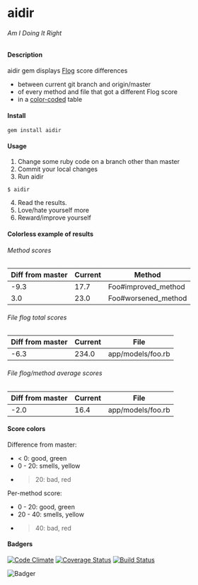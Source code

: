 # aidir
###### Am I Doing It Right

#### Description
aidir gem displays [Flog](https://github.com/seattlerb/flog) score differences
* between current git branch and origin/master
* of every method and file that got a different Flog score
* in a [color-coded](#score-colors) table

#### Install
```
gem install aidir
```

#### Usage
1. Change some ruby code on a branch other than master
2. Commit your local changes
3. Run aidir
```
$ aidir
```
4. Read the results.
5. Love/hate yourself more
6. Reward/improve yourself

#### Colorless example of results

###### Method scores

 Diff from master | Current | Method
 ---------------- | ------- | -------------------
             -9.3 |    17.7 | Foo#improved_method
              3.0 |    23.0 | Foo#worsened_method

###### File flog total scores

 Diff from master | Current | File
 ---------------- | ------- | -------------------
             -6.3 |   234.0 | app/models/foo.rb

###### File flog/method average scores

 Diff from master | Current | File
 ---------------- | ------- | -------------------
             -2.0 |    16.4 | app/models/foo.rb

#### Score colors
Difference from master:
* < 0: good, green
* 0 - 20: smells, yellow
* > 20: bad, red

Per-method score:
* 0 - 20: good, green
* 20 - 40: smells, yellow
* > 40: bad, red

#### Badgers
[![Code Climate](https://codeclimate.com/github/adomas-s/aidir.png)](https://codeclimate.com/github/adomas-s/aidir)
[![Coverage Status](https://coveralls.io/repos/adomas-s/aidir/badge.png?branch=master)](https://coveralls.io/r/adomas-s/aidir?branch=master)
[![Build Status](https://travis-ci.org/adomas-s/aidir.svg?branch=master)](https://travis-ci.org/adomas-s/aidir)

![Badger](http://upload.wikimedia.org/wikipedia/commons/4/41/Badger%28UO%29.jpg)
